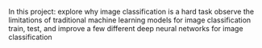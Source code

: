In this project:
explore why image classification is a hard task
observe the limitations of traditional machine learning models for image classification
train, test, and improve a few different deep neural networks for image classification
